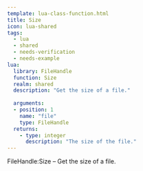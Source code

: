 ```yaml
---
template: lua-class-function.html
title: Size
icon: lua-shared
tags:
  - lua
  - shared
  - needs-verification
  - needs-example
lua:
  library: FileHandle
  function: Size
  realm: shared
  description: "Get the size of a file."
  
  arguments:
  - position: 1
    name: "file"
    type: FileHandle
  returns:
    - type: integer
      description: "The size of the file."
---
```


<div class="lua__search__keywords">
FileHandle:Size &#x2013; Get the size of a file.
</div>
